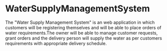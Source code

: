 # WaterSupplyManagementSystem
The "Water Supply Management System" is an web application in which customers will be 
registering themselves and will be able to place orders of water requirements.The owner will be able to manage 
customer requests, grant orders and the delivery person will supply the water as per customers requirements with 
appropriate delivery schedule. 

